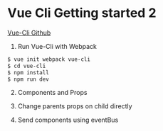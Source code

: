 # Vue Cli Getting started 2

[Vue-Cli Github](https://github.com/vuejs/vue-cli)


1. Run Vue-Cli with Webpack
```bash
$ vue init webpack vue-cli
$ cd vue-cli
$ npm install
$ npm run dev
```

2. Components and Props

3. Change parents props on child directly

4. Send components using eventBus 
